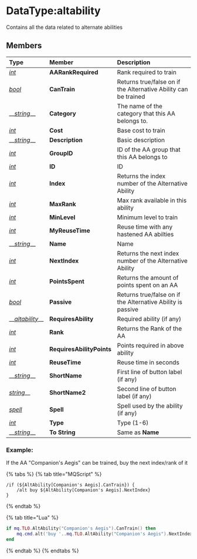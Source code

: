 # DataType:altability

Contains all the data related to alternate abilities

## Members

| **Type** | **Member** | **Description** |
| :--- | :--- | :--- |
| [_int_](datatype-int.md) | **AARankRequired** | Rank required to train |
| [_bool_](datatype-bool.md) | **CanTrain** | Returns true/false on if the Alternative Ability can be trained |
| \_\_[_string_](datatype-string.md)\_\_ | **Category** | The name of the category that this AA belongs to. |
| [_int_](datatype-int.md) | **Cost** | Base cost to train |
| \_\_[_string_](datatype-string.md)\_\_ | **Description** | Basic description |
| [_int_](datatype-int.md) | **GroupID** | ID of the AA group that this AA belongs to |
| [_int_](datatype-int.md) | **ID** | ID |
| [_int_](datatype-int.md) | **Index** | Returns the index number of the Alternative Ability |
| [_int_](datatype-int.md) | **MaxRank** | Max rank available in this ability |
| [_int_](datatype-int.md) | **MinLevel** | Minimum level to train |
| [_int_](datatype-int.md) | **MyReuseTime** | Reuse time with any hastened AA abilties |
| \_\_[_string_](datatype-string.md)\_\_ | **Name** | Name |
| [_int_](datatype-int.md) | **NextIndex** | Returns the next index number of the Alternative Ability |
| [_int_](datatype-int.md) | **PointsSpent** | Returns the amount of points spent on an AA |
| [_bool_](datatype-bool.md) | **Passive** | Returns true/false on if the Alternative Ability is passive |
| \_\_[_altability_](datatype-altability.md)\_\_ | **RequiresAbility** | Required ability \(if any\) |
| [_int_](datatype-int.md) | **Rank** | Returns the Rank of the AA |
| [_int_](datatype-int.md) | **RequiresAbilityPoints** | Points required in above ability |
| [_int_](datatype-int.md) | **ReuseTime** | Reuse time in seconds |
| \_\_[_string_](datatype-string.md)\_\_ | **ShortName** | First line of button label \(if any\) |
| [_string_](datatype-string.md)\_\_ | **ShortName2** | Second line of button label \(if any\) |
| [_spell_](datatype-spell.md) | **Spell** | Spell used by the ability \(if any\) |
| [_int_](datatype-int.md) | **Type** | Type \(1-6\) |
| \_\_[_string_](datatype-string.md)\_\_ | **To String** | Same as **Name** |

### Example:

If the AA "Companion's Aegis" can be trained, buy the next index/rank of it

{% tabs %}
{% tab title="MQScript" %}
```text
/if (${AltAbility[Companion's Aegis].CanTrain}) {
    /alt buy ${AltAbility[Companion's Aegis].NextIndex}
}
```
{% endtab %}

{% tab title="Lua" %}
```lua
if mq.TLO.AltAbility("Companion's Aegis").CanTrain() then
    mq.cmd.alt('buy '..mq.TLO.AltAbility("Companion's Aegis").NextIndex())
end
```
{% endtab %}
{% endtabs %}

